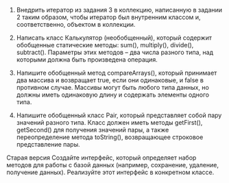 1. Внедрить итератор из задания 3 в коллекцию, написанную в задании 2 таким образом, 
чтобы итератор был внутренним классом и, соответственно, объектом в коллекции.

2. Написать класс Калькулятор (необобщенный), который содержит обобщенные статические методы: sum(), multiply(), divide(), subtract(). 
Параметры этих методов – два числа разного типа, над которыми должна быть произведена операция.

3. Напишите обобщенный метод compareArrays(), который принимает два массива и возвращает true, если они одинаковые, и false в противном случае. 
Массивы могут быть любого типа данных, но должны иметь одинаковую длину и содержать элементы одного типа.

4. Напишите обобщенный класс Pair, который представляет собой пару значений разного типа. 
Класс должен иметь методы getFirst(), getSecond() для получения значений пары, а также переопределение метода toString(), возвращающее строковое представление пары.

Старая версия
Создайте интерфейс, который определяет набор методов для работы с базой данных (например, сохранение, удаление, получение данных). 
Реализуйте этот интерфейс в конкретном классе.